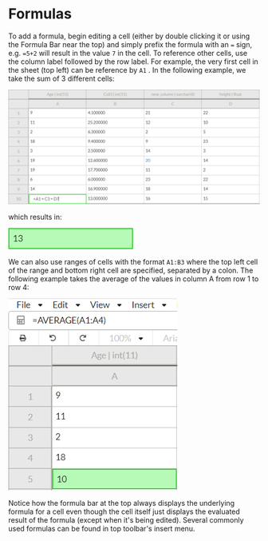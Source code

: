 # Formulas

To add a formula, begin editing a cell \(either by double clicking it or using the Formula Bar near the top\) and simply prefix the formula with an `=` sign, e.g. `=5+2` will result in the value `7` in the cell. To reference other cells, use the column label followed by the row label. For example, the very first cell in the sheet \(top left\) can be reference by `A1` . In the following example, we take the sum of 3 different cells:

![](.gitbook/assets/formulas1.png)

which results in:

![](.gitbook/assets/formulas2.png)

We can also use ranges of cells with the format `A1:B3` where the top left cell of the range and bottom right cell are specified, separated by a colon. The following example takes the average of the values in column A from row 1 to row 4:

![](.gitbook/assets/formulas3.png)

Notice how the formula bar at the top always displays the underlying formula for a cell even though the cell itself just displays the evaluated result of the formula \(except when it's being edited\). Several commonly used formulas can be found in top toolbar's insert menu.



